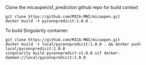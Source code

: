 Clone the micaopen/sf_prediction github repo for build context

```
git clone https://github.com/MICA-MNI/micaopen.git
docker build -t pyconnpredicit:1.0.0 .
```

To build Singularity container:
```
git clone https://github.com/MICA-MNI/micaopen.git
docker build -t local/pyconnpredicit:1.0.0 . && docker push local/pyconnpredicit:1.0.0
singularity build pyconnpredict-v1.0.0.sif docker-daemon://local/pyconnpredicit:1.0.0
```
